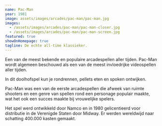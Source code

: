 ```yaml
---
name: Pac-Man
year: 1981
image: assets/images/arcades/pac-man/pac-man.jpg
images:
  - /assets/images/arcades/pac-man/pac-man-closer.jpg
  - /assets/images/arcades/pac-man/pac-man-screen.jpg
featured: true
showOnHomepage: true
tagline: De echte all-time klassieker.
---
```


Een van de meest bekende en populaire arcadespellen aller tijden. Pac-Man wordt algemeen beschouwd als een van de meest
invloedrijke videospellen aller tijden.

In dit doolhofspel kun je rondrennen, pellets eten en spoken ontwijken.

Pac-Man was een van de eerste arcadespellen die afweek van ruimte shooters en een genre van spellen rond een personage
populair maakte, wat het ook een succes maakte bij vrouwelijke spelers.

Het spel werd ontwikkeld door Namco en in 1980 gelicentieerd voor distributie in de Verenigde Staten door Midway. Er
werden wereldwijd naar schatting 400.000 kasten gemaakt.